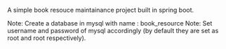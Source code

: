 A simple book resouce maintainance project built in spring boot.

Note:
Create a database in mysql with name : book_resource
Note: Set username and password of mysql accordingly (by default they are set as root and root respectively).

